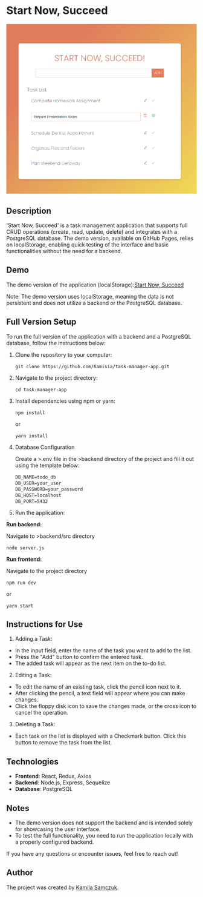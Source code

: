 # Start Now, Succeed

![Start Now, Succeed](https://github.com/Kamisia/task-manager-app/blob/main/src/assets/StartNowScreenshot.png)

## Description

'Start Now, Succeed' is a task management application that supports full CRUD operations (create, read, update, delete) and integrates with a PostgreSQL database. The demo version, available on GitHub Pages, relies on localStorage, enabling quick testing of the interface and basic functionalities without the need for a backend.

## Demo

The demo version of the application (localStorage):[Start Now, Succeed](https://kamisia.github.io/task-manager-app/)

Note: The demo version uses localStorage, meaning the data is not persistent and does not utilize a backend or the PostgreSQL database.

## Full Version Setup

To run the full version of the application with a backend and a PostgreSQL database, follow the instructions below:

1. Clone the repository to your computer:

   ```
   git clone https://github.com/Kamisia/task-manager-app.git
   ```

2. Navigate to the project directory:

   ```
   cd task-manager-app
   ```

3. Install dependencies using npm or yarn:

   ```
   npm install
   ```

   or

   ```
   yarn install
   ```

4. Database Configuration

   Create a >.env
   file in the >backend
   directory of the project and fill it out using the template below:

   ```env
   DB_NAME=todo_db
   DB_USER=your_user
   DB_PASSWORD=your_password
   DB_HOST=localhost
   DB_PORT=5432
   ```

5. Run the application:

**Run backend:**

Navigate to >backend/src
directory

```
node server.js
```

**Run frontend:**

Navigate to the project directory

```
npm run dev
```

or

```
yarn start
```

## Instructions for Use

1. Adding a Task:

- In the input field, enter the name of the task you want to add to the list.
- Press the "Add" button to confirm the entered task.
- The added task will appear as the next item on the to-do list.

2. Editing a Task:

- To edit the name of an existing task, click the pencil icon next to it.
- After clicking the pencil, a text field will appear where you can make changes.
- Click the floppy disk icon to save the changes made, or the cross icon to cancel the operation.

3. Deleting a Task:

- Each task on the list is displayed with a Checkmark button. Click this button to remove the task from the list.

## Technologies

- **Frontend**: React, Redux, Axios
- **Backend**: Node.js, Express, Sequelize
- **Database**: PostgreSQL

## Notes

- The demo version does not support the backend and is intended solely for showcasing the user interface.
- To test the full functionality, you need to run the application locally with a properly configured backend.

If you have any questions or encounter issues, feel free to reach out!

## Author

The project was created by [Kamila Samczuk](https://github.com/Kamisia).

